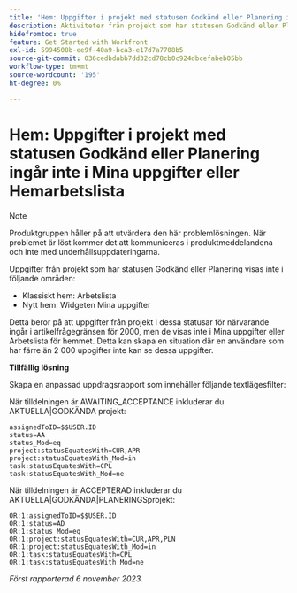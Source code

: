 ```yaml
---
title: 'Hem: Uppgifter i projekt med statusen Godkänd eller Planering ingår inte i Mina uppgifter eller Hemarbetslista'
description: Aktiviteter från projekt som har statusen Godkänd eller Planering visas inte i Hem. Det finns en lösning.
hidefromtoc: true
feature: Get Started with Workfront
exl-id: 5994508b-ee9f-40a9-bca3-e17d7a7708b5
source-git-commit: 036cedbdabb7dd32cd78cb0c924dbcefabeb05bb
workflow-type: tm+mt
source-wordcount: '195'
ht-degree: 0%

---
```


# Hem: Uppgifter i projekt med statusen Godkänd eller Planering ingår inte i Mina uppgifter eller Hemarbetslista

>[!NOTE]
>
>Produktgruppen håller på att utvärdera den här problemlösningen. När problemet är löst kommer det att kommuniceras i produktmeddelandena och inte med underhållsuppdateringarna.

Uppgifter från projekt som har statusen Godkänd eller Planering visas inte i följande områden:

* Klassiskt hem: Arbetslista
* Nytt hem: Widgeten Mina uppgifter

Detta beror på att uppgifter från projekt i dessa statusar för närvarande ingår i artikelfrågegränsen för 2000, men de visas inte i Mina uppgifter eller Arbetslista för hemmet. Detta kan skapa en situation där en användare som har färre än 2 000 uppgifter inte kan se dessa uppgifter.

**Tillfällig lösning**

Skapa en anpassad uppdragsrapport som innehåller följande textlägesfilter:

När tilldelningen är AWAITING_ACCEPTANCE inkluderar du AKTUELLA|GODKÄNDA projekt:

```
assignedToID=$$USER.ID
status=AA
status_Mod=eq
project:statusEquatesWith=CUR,APR
project:statusEquatesWith_Mod=in
task:statusEquatesWith=CPL
task:statusEquatesWith_Mod=ne
```

När tilldelningen är ACCEPTERAD inkluderar du AKTUELLA|GODKÄNDA|PLANERINGSprojekt:

```
OR:1:assignedToID=$$USER.ID
OR:1:status=AD
OR:1:status_Mod=eq
OR:1:project:statusEquatesWith=CUR,APR,PLN
OR:1:project:statusEquatesWith_Mod=in
OR:1:task:statusEquatesWith=CPL
OR:1:task:statusEquatesWith_Mod=ne
```

_Först rapporterad 6 november 2023._
